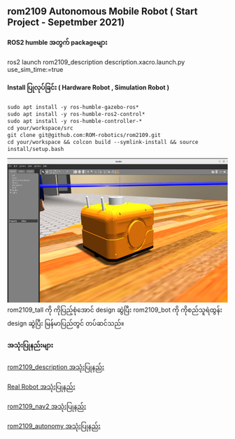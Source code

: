 ## rom2109 Autonomous Mobile Robot ( Start Project - Sepetmber 2021)

#### ROS2 humble အတွက် packageများ
ros2 launch rom2109_description description.xacro.launch.py use_sim_time:=true

#### Install ပြုလုပ်ခြင်း ( Hardware Robot , Simulation Robot ) 
```
sudo apt install -y ros-humble-gazebo-ros* 
sudo apt install -y ros-humble-ros2-control*
sudo apt install -y ros-humble-controller-*
cd your/workspace/src
git clone git@github.com:ROM-robotics/rom2109.git
cd your/workspace && colcon build --symlink-install && source install/setup.bash
```
<img src="images/orange_bot.png" width="619" height="330" />
rom2109_tall ကို ကိုပြည့်စုံအောင် design ဆွဲပြီး rom2109_bot ကို ကိုစည်သူရဲထွန်း design ဆွဲပြီး မြန်မာပြည်တွင် တပ်ဆင်သည်။

#### အသုံးပြုနည်းများ
<a href="https://github.com/ROM-robotics/rom2109/blob/humble-devel/rom2109_description/README.md">rom2109_description အသုံးပြုနည်း </a> 

<a href="https://github.com/ROM-robotics/rom2109/tree/humble-devel/rom2109_hardware">Real Robot အသုံးပြုနည်း </a> 

<a href="https://github.com/ROM-robotics/rom2109/tree/humble-devel/rom2109_nav2">rom2109_nav2 အသုံးပြုနည်း </a> 

<a href="https://github.com/ROM-robotics/rom2109/tree/humble-devel/rom2109_autonomy">rom2109_autonomy အသုံးပြုနည်း </a> 



